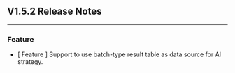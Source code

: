 ## V1.5.2 Release Notes

---

### Feature

- [ Feature ] Support to use batch-type result table as data source for AI strategy.
